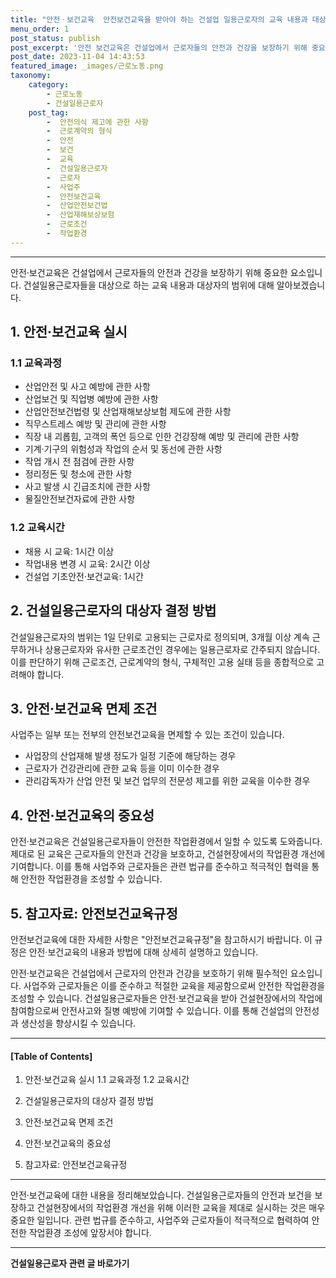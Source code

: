 ```yaml
---
title: "안전ㆍ보건교육  안전보건교육을 받아야 하는 건설업 일용근로자의 교육 내용과 대상자에 대해 알아보자"
menu_order: 1
post_status: publish
post_excerpt: '안전 보건교육은 건설업에서 근로자들의 안전과 건강을 보장하기 위해 중요한 요소입니다. 건설일용근로자들을 대상으로 하는 교육 내용과 대상자의 범위에 대해 알아보겠습니다.'
post_date: 2023-11-04 14:43:53
featured_image: _images/근로노동.png
taxonomy:
    category:
        - 근로노동
        - 건설일용근로자
    post_tag:
        -  안전의식 제고에 관한 사항
        -  근로계약의 형식
        -  안전
        -  보건
        -  교육
        -  건설일용근로자
        -  근로자
        -  사업주
        -  안전보건교육
        -  산업안전보건법
        -  산업재해보상보험
        -  근로조건
        -  작업환경
---
```



---

안전·보건교육은 건설업에서 근로자들의 안전과 건강을 보장하기 위해 중요한 요소입니다. 건설일용근로자들을 대상으로 하는 교육 내용과 대상자의 범위에 대해 알아보겠습니다.

## 1. 안전·보건교육 실시
### 1.1 교육과정
- 산업안전 및 사고 예방에 관한 사항
- 산업보건 및 직업병 예방에 관한 사항
- 산업안전보건법령 및 산업재해보상보험 제도에 관한 사항
- 직무스트레스 예방 및 관리에 관한 사항
- 직장 내 괴롭힘, 고객의 폭언 등으로 인한 건강장해 예방 및 관리에 관한 사항
- 기계·기구의 위험성과 작업의 순서 및 동선에 관한 사항
- 작업 개시 전 점검에 관한 사항
- 정리정돈 및 청소에 관한 사항
- 사고 발생 시 긴급조치에 관한 사항
- 물질안전보건자료에 관한 사항

### 1.2 교육시간
- 채용 시 교육: 1시간 이상
- 작업내용 변경 시 교육: 2시간 이상
- 건설업 기초안전·보건교육: 1시간

## 2. 건설일용근로자의 대상자 결정 방법
건설일용근로자의 범위는 1일 단위로 고용되는 근로자로 정의되며, 3개월 이상 계속 근무하거나 상용근로자와 유사한 근로조건인 경우에는 일용근로자로 간주되지 않습니다. 이를 판단하기 위해 근로조건, 근로계약의 형식, 구체적인 고용 실태 등을 종합적으로 고려해야 합니다.

## 3. 안전·보건교육 면제 조건
사업주는 일부 또는 전부의 안전보건교육을 면제할 수 있는 조건이 있습니다.
- 사업장의 산업재해 발생 정도가 일정 기준에 해당하는 경우
- 근로자가 건강관리에 관한 교육 등을 이미 이수한 경우
- 관리감독자가 산업 안전 및 보건 업무의 전문성 제고를 위한 교육을 이수한 경우

## 4. 안전·보건교육의 중요성
안전·보건교육은 건설일용근로자들이 안전한 작업환경에서 일할 수 있도록 도와줍니다. 제대로 된 교육은 근로자들의 안전과 건강을 보호하고, 건설현장에서의 작업환경 개선에 기여합니다. 이를 통해 사업주와 근로자들은 관련 법규를 준수하고 적극적인 협력을 통해 안전한 작업환경을 조성할 수 있습니다.

## 5. 참고자료: 안전보건교육규정
안전보건교육에 대한 자세한 사항은 "안전보건교육규정"을 참고하시기 바랍니다. 이 규정은 안전·보건교육의 내용과 방법에 대해 상세히 설명하고 있습니다.

안전·보건교육은 건설업에서 근로자의 안전과 건강을 보호하기 위해 필수적인 요소입니다. 사업주와 근로자들은 이를 준수하고 적절한 교육을 제공함으로써 안전한 작업환경을 조성할 수 있습니다. 건설일용근로자들은 안전·보건교육을 받아 건설현장에서의 작업에 참여함으로써 안전사고와 질병 예방에 기여할 수 있습니다. 이를 통해 건설업의 안전성과 생산성을 향상시킬 수 있습니다.

---

#### [Table of Contents]

1. 안전·보건교육 실시
   1.1 교육과정
   1.2 교육시간

2. 건설일용근로자의 대상자 결정 방법

3. 안전·보건교육 면제 조건

4. 안전·보건교육의 중요성

5. 참고자료: 안전보건교육규정

---

안전·보건교육에 대한 내용을 정리해보았습니다. 건설일용근로자들의 안전과 보건을 보장하고 건설현장에서의 작업환경 개선을 위해 이러한 교육을 제대로 실시하는 것은 매우 중요한 일입니다. 관련 법규를 준수하고, 사업주와 근로자들이 적극적으로 협력하여 안전한 작업환경 조성에 앞장서야 합니다.
<!-- wp:separator -->
<hr class="wp-block-separator has-alpha-channel-opacity"/>
<!-- /wp:separator -->

<!-- wp:group {"backgroundColor":"base","layout":{"type":"constrained"}} -->
<div class="wp-block-group has-base-background-color has-background"><!-- wp:paragraph {"align":"center","fontSize":"medium"} -->
<p class="has-text-align-center has-large-font-size"><strong>건설일용근로자 관련 글 바로가기</strong></p>
<!-- /wp:paragraph -->


<!-- wp:latest-posts
{"categories":[{"id":9606,"count":19,"description":"","link":"https://uknowlaw.com/category/%ea%b1%b4%ec%84%a4%ec%9d%bc%ec%9a%a9%ea%b7%bc%eb%a1%9c%ec%9e%90/","name":"건설일용근로자","slug":"건설일용근로자","taxonomy":"category","parent":0,"meta":[],"_links":{"self":[{"href":"https://uknowlaw.com/wp-json/wp/v2/categories/9606"}],"collection":[{"href":"https://uknowlaw.com/wp-json/wp/v2/categories"}],"about":[{"href":"https://uknowlaw.com/wp-json/wp/v2/taxonomies/category"}],"wp:post_type":[{"href":"https://uknowlaw.com/wp-json/wp/v2/posts?categories=9606"}],"curies":[{"name":"wp","href":"https://api.w.org/{rel}","templated":true}]}}]} /--></div>
<!-- /wp:group -->